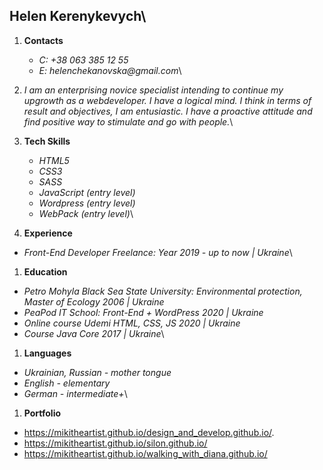 ## **Helen Kerenykevych**\

1. **Contacts**

   - _C: +38 063 385 12 55_
   - _E: helenchekanovska@gmail.com_\

1. _I am an enterprising novice specialist intending to continue my upgrowth as a webdeveloper. I have a logical mind. I think in terms of result and objectives, I am entusiastic. I have a proactive attitude and find positive way to stimulate and go with people._\

1. **Tech Skills**

   - _HTML5_
   - _CSS3_
   - _SASS_
   - _JavaScript (entry level)_
   - _Wordpress (entry level)_
   - _WebPack (entry level)_\

1. **Experience**

- _Front-End Developer Freelance: Year 2019 - up to now | Ukraine_\

1. **Education**

- _Petro Mohyla Black Sea State University: Environmental protection, Master of Ecology 2006 | Ukraine_
- _PeaPod IT School: Front-End + WordPress 2020 | Ukraine_
- _Online course Udemi HTML, CSS, JS 2020 | Ukraine_
- _Course Java Core 2017 | Ukraine_\

1. **Languages**

- _Ukrainian, Russian - mother tongue_
- _English - elementary_
- _German - intermediate+_\

1. **Portfolio**

- https://mikitheartist.github.io/design_and_develop.github.io/.
- https://mikitheartist.github.io/silon.github.io/
- https://mikitheartist.github.io/walking_with_diana.github.io/
